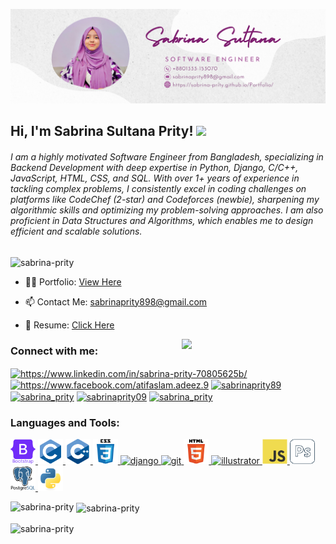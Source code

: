 <p align="center">
   <img src="https://github.com/Sabrina-Prity/Sabrina-Prity/blob/main/Cover%20Image.png">
</p>

<h2> Hi, I'm Sabrina Sultana Prity! <img src="https://media.giphy.com/media/mGcNjsfWAjY5AEZNw6/giphy.gif" width="50"></h2>
<h6>I am a highly motivated Software Engineer from Bangladesh, specializing in Backend Development with deep expertise in Python, Django, C/C++, JavaScript, HTML, CSS, and SQL. With over 1+ years of experience in tackling complex problems, I consistently excel in coding challenges on platforms like CodeChef (2-star) and Codeforces (newbie), sharpening my algorithmic skills and optimizing my problem-solving approaches. I am also proficient in Data Structures and Algorithms, which enables me to design efficient and scalable solutions.</h6>


<p align="left"> <img src="https://komarev.com/ghpvc/?username=sabrina-prity&label=Profile%20views&color=0e75b6&style=flat" alt="sabrina-prity" /> </p>

- 👨‍💻 Portfolio: [View Here](https://sabrina-prity.github.io/Portfolio/)

- 📫 Contact Me: [sabrinaprity898@gmail.com](mailto:sabrinaprity898@gmail.com)

- 📄 Resume: [Click Here](https://drive.google.com/file/d/1EFg3TQXf_jlAVXJGMHb7PGO4RwP8lLS7/view?usp=sharing)
<img align='right' src="https://media.giphy.com/media/ieyl9zmCjO4b4t6qoY/giphy.gif" width="230">

<h3 align="left">Connect with me:</h3>
<p align="left">
<a href="https://linkedin.com/in/https://www.linkedin.com/in/sabrina-prity-70805625b/" target="blank"><img align="center" src="https://raw.githubusercontent.com/rahuldkjain/github-profile-readme-generator/master/src/images/icons/Social/linked-in-alt.svg" alt="https://www.linkedin.com/in/sabrina-prity-70805625b/" height="30" width="40" /></a>
<a href="https://fb.com/https://www.facebook.com/atifaslam.adeez.9" target="blank"><img align="center" src="https://raw.githubusercontent.com/rahuldkjain/github-profile-readme-generator/master/src/images/icons/Social/facebook.svg" alt="https://www.facebook.com/atifaslam.adeez.9" height="30" width="40" /></a>
<a href="https://www.codechef.com/users/sabrinaprity89" target="blank"><img align="center" src="https://cdn.jsdelivr.net/npm/simple-icons@3.1.0/icons/codechef.svg" alt="sabrinaprity89" height="30" width="40" /></a>
<a href="https://codeforces.com/profile/sabrina_prity" target="blank"><img align="center" src="https://raw.githubusercontent.com/rahuldkjain/github-profile-readme-generator/master/src/images/icons/Social/codeforces.svg" alt="sabrina_prity" height="30" width="40" /></a>
<a href="https://www.leetcode.com/sabrinaprity09" target="blank"><img align="center" src="https://raw.githubusercontent.com/rahuldkjain/github-profile-readme-generator/master/src/images/icons/Social/leet-code.svg" alt="sabrinaprity09" height="30" width="40" /></a>
<a href="https://discord.gg/sabrina_prity" target="blank"><img align="center" src="https://raw.githubusercontent.com/rahuldkjain/github-profile-readme-generator/master/src/images/icons/Social/discord.svg" alt="sabrina_prity" height="30" width="40" /></a>
</p>

<h3 align="left">Languages and Tools:</h3>
<p align="left"> <a href="https://getbootstrap.com" target="_blank" rel="noreferrer"> <img src="https://raw.githubusercontent.com/devicons/devicon/master/icons/bootstrap/bootstrap-plain-wordmark.svg" alt="bootstrap" width="40" height="40"/> </a> <a href="https://www.cprogramming.com/" target="_blank" rel="noreferrer"> <img src="https://raw.githubusercontent.com/devicons/devicon/master/icons/c/c-original.svg" alt="c" width="40" height="40"/> </a> <a href="https://www.w3schools.com/cpp/" target="_blank" rel="noreferrer"> <img src="https://raw.githubusercontent.com/devicons/devicon/master/icons/cplusplus/cplusplus-original.svg" alt="cplusplus" width="40" height="40"/> </a> <a href="https://www.w3schools.com/css/" target="_blank" rel="noreferrer"> <img src="https://raw.githubusercontent.com/devicons/devicon/master/icons/css3/css3-original-wordmark.svg" alt="css3" width="40" height="40"/> </a> <a href="https://www.djangoproject.com/" target="_blank" rel="noreferrer"> <img src="https://cdn.worldvectorlogo.com/logos/django.svg" alt="django" width="40" height="40"/> </a> <a href="https://git-scm.com/" target="_blank" rel="noreferrer"> <img src="https://www.vectorlogo.zone/logos/git-scm/git-scm-icon.svg" alt="git" width="40" height="40"/> </a> <a href="https://www.w3.org/html/" target="_blank" rel="noreferrer"> <img src="https://raw.githubusercontent.com/devicons/devicon/master/icons/html5/html5-original-wordmark.svg" alt="html5" width="40" height="40"/> </a> <a href="https://www.adobe.com/in/products/illustrator.html" target="_blank" rel="noreferrer"> <img src="https://www.vectorlogo.zone/logos/adobe_illustrator/adobe_illustrator-icon.svg" alt="illustrator" width="40" height="40"/> </a> <a href="https://developer.mozilla.org/en-US/docs/Web/JavaScript" target="_blank" rel="noreferrer"> <img src="https://raw.githubusercontent.com/devicons/devicon/master/icons/javascript/javascript-original.svg" alt="javascript" width="40" height="40"/> </a> <a href="https://www.photoshop.com/en" target="_blank" rel="noreferrer"> <img src="https://raw.githubusercontent.com/devicons/devicon/master/icons/photoshop/photoshop-line.svg" alt="photoshop" width="40" height="40"/> </a> <a href="https://www.postgresql.org" target="_blank" rel="noreferrer"> <img src="https://raw.githubusercontent.com/devicons/devicon/master/icons/postgresql/postgresql-original-wordmark.svg" alt="postgresql" width="40" height="40"/> </a> <a href="https://www.python.org" target="_blank" rel="noreferrer"> <img src="https://raw.githubusercontent.com/devicons/devicon/master/icons/python/python-original.svg" alt="python" width="40" height="40"/> </a> </p>

<p><img align="left" src="https://github-readme-stats.vercel.app/api/top-langs?username=sabrina-prity&show_icons=true&locale=en&layout=compact" alt="sabrina-prity" /></p>

<p>&nbsp;<img align="center" src="https://github-readme-stats.vercel.app/api?username=sabrina-prity&show_icons=true&locale=en" alt="sabrina-prity" /></p>

<p><img align="center" src="https://github-readme-streak-stats.herokuapp.com/?user=sabrina-prity&" alt="sabrina-prity" /></p>
